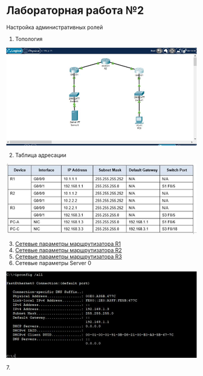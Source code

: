 # Лабораторная работа №2
 Настройка административных ролей
 
1.	Топология

![alt-текст][Топология]

[Топология]:https://github.com/b00mmer/lab2/blob/main/%D0%A2%D0%BE%D0%BF%D0%BE%D0%BB%D0%BE%D0%B3%D0%B8%D1%8F.JPG "Топология"

2. Таблица адресации

![alt-текст][Таблица]

[Таблица]:https://github.com/b00mmer/lab2/blob/main/%D0%A2%D0%B0%D0%B1%D0%BB%D0%B8%D1%86%D0%B0%20%D0%B0%D0%B4%D1%80%D0%B5%D1%81%D0%B0%D1%86%D0%B8%D0%B8.JPG "Таблица адресации"

3. [Сетевые параметры маршрутизатора R1](https://github.com/b00mmer/lab2/blob/main/R1_running-config.txt)
4. [Сетевые параметры маршрутизатора R2](https://github.com/b00mmer/lab2/blob/main/R2_running-config.txt)
5. [Сетевые параметры маршрутизатора R3](https://github.com/b00mmer/lab2/blob/main/R3_running-config.txt)
6. Сетевые параметры Server 0

![alt-текст][Server0]

[Server0]:https://github.com/b00mmer/lab2/blob/main/Server0.JPG "Сетевые параметры Server 0"
7. 
